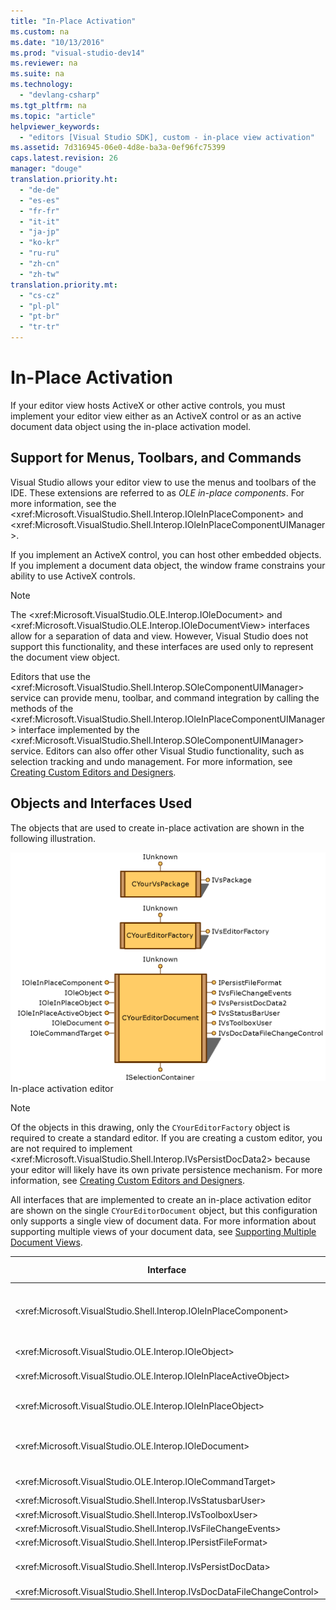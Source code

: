 ```yaml
---
title: "In-Place Activation"
ms.custom: na
ms.date: "10/13/2016"
ms.prod: "visual-studio-dev14"
ms.reviewer: na
ms.suite: na
ms.technology: 
  - "devlang-csharp"
ms.tgt_pltfrm: na
ms.topic: "article"
helpviewer_keywords: 
  - "editors [Visual Studio SDK], custom - in-place view activation"
ms.assetid: 7d316945-06e0-4d8e-ba3a-0ef96fc75399
caps.latest.revision: 26
manager: "douge"
translation.priority.ht: 
  - "de-de"
  - "es-es"
  - "fr-fr"
  - "it-it"
  - "ja-jp"
  - "ko-kr"
  - "ru-ru"
  - "zh-cn"
  - "zh-tw"
translation.priority.mt: 
  - "cs-cz"
  - "pl-pl"
  - "pt-br"
  - "tr-tr"
---
```

# In-Place Activation
If your editor view hosts ActiveX or other active controls, you must implement your editor view either as an ActiveX control or as an active document data object using the in-place activation model.  
  
## Support for Menus, Toolbars, and Commands  
 Visual Studio allows your editor view to use the menus and toolbars of the IDE. These extensions are referred to as *OLE in-place components*. For more information, see the \<xref:Microsoft.VisualStudio.Shell.Interop.IOleInPlaceComponent> and \<xref:Microsoft.VisualStudio.Shell.Interop.IOleInPlaceComponentUIManager>.  
  
 If you implement an ActiveX control, you can host other embedded objects. If you implement a document data object, the window frame constrains your ability to use ActiveX controls.  
  
> [!NOTE]
>  The \<xref:Microsoft.VisualStudio.OLE.Interop.IOleDocument> and \<xref:Microsoft.VisualStudio.OLE.Interop.IOleDocumentView> interfaces allow for a separation of data and view. However, Visual Studio does not support this functionality, and these interfaces are used only to represent the document view object.  
  
 Editors that use the \<xref:Microsoft.VisualStudio.Shell.Interop.SOleComponentUIManager> service can provide menu, toolbar, and command integration by calling the methods of the \<xref:Microsoft.VisualStudio.Shell.Interop.IOleInPlaceComponentUIManager> interface implemented by the \<xref:Microsoft.VisualStudio.Shell.Interop.SOleComponentUIManager> service. Editors can also offer other Visual Studio functionality, such as selection tracking and undo management. For more information, see [Creating Custom Editors and Designers](../extensibility/creating-custom-editors-and-designers.md).  
  
## Objects and Interfaces Used  
 The objects that are used to create in-place activation are shown in the following illustration.  
  
 ![In&#45;place Activation Editor](../misc/media/vsinplaceactivationeditor.gif "vsInPlaceActivationEditor")  
In-place activation editor  
  
> [!NOTE]
>  Of the objects in this drawing, only the `CYourEditorFactory` object is required to create a standard editor. If you are creating a custom editor, you are not required to implement \<xref:Microsoft.VisualStudio.Shell.Interop.IVsPersistDocData2> because your editor will likely have its own private persistence mechanism. For more information, see [Creating Custom Editors and Designers](../extensibility/creating-custom-editors-and-designers.md).  
  
 All interfaces that are implemented to create an in-place activation editor are shown on the single `CYourEditorDocument` object, but this configuration only supports a single view of document data. For more information about supporting multiple views of your document data, see [Supporting Multiple Document Views](../extensibility/supporting-multiple-document-views.md).  
  
|Interface|Type of object|Use|  
|---------------|--------------------|---------|  
|\<xref:Microsoft.VisualStudio.Shell.Interop.IOleInPlaceComponent>|View|Enables in-place VSPackage objects to operate as fully integrated components of the IDE by using the \<xref:Microsoft.VisualStudio.Shell.Interop.SOleComponentUIManager> service. This service integrates the menus, toolbars, and commands of the object into the IDE and issues notifications of state changes.|  
|\<xref:Microsoft.VisualStudio.OLE.Interop.IOleObject>|View|Principal means by which an embedded object provides basic functionality to its container and communicates with it.|  
|\<xref:Microsoft.VisualStudio.OLE.Interop.IOleInPlaceActiveObject>|View|Manages the activation and deactivation of in-place objects, and determines how much of the in-place object should be visible.|  
|\<xref:Microsoft.VisualStudio.OLE.Interop.IOleInPlaceObject>|View|Provides a direct channel of communication between an in-place object, the associated application's outermost frame window, and the document window in the application that contains the embedded object.|  
|\<xref:Microsoft.VisualStudio.OLE.Interop.IOleDocument>|View|Implements an ActiveX object. Note that the methods of \<xref:Microsoft.VisualStudio.OLE.Interop.IOleDocument> and `T:Microsoft.VisualStudio.OLE.Interop.IOleDocumentView` that separate document data and view are not used in the IDE .|  
|\<xref:Microsoft.VisualStudio.OLE.Interop.IOleCommandTarget>|View/Data|Enables the document data object or the document view object or both to participate in command handling.|  
|\<xref:Microsoft.VisualStudio.Shell.Interop.IVsStatusbarUser>|View|Enables status bar updates.|  
|\<xref:Microsoft.VisualStudio.Shell.Interop.IVsToolboxUser>|View|Enables adding items to the Toolbox.|  
|\<xref:Microsoft.VisualStudio.Shell.Interop.IVsFileChangeEvents>|Data|Sends notification of changes to the edited file. (This interface is optional.)|  
|\<xref:Microsoft.VisualStudio.Shell.Interop.IPersistFileFormat>|Data|Used to enable the Save As feature for a file type.|  
|\<xref:Microsoft.VisualStudio.Shell.Interop.IVsPersistDocData>|Data|Enables persistence for the document. For read-only files, call \<xref:Microsoft.VisualStudio.Shell.Interop.IVsPersistDocData2.SetDocDataReadOnly*> to provide the "lock" icon that indicates read-only files.|  
|\<xref:Microsoft.VisualStudio.Shell.Interop.IVsDocDataFileChangeControl>|Data|Determines whether changes to document data should be ignored.|